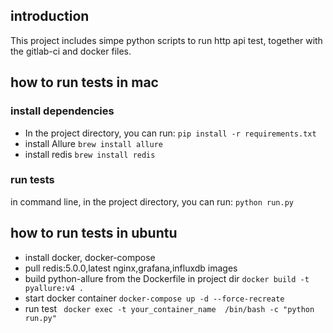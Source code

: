## introduction
This project includes simpe python scripts to run http api test, together with the gitlab-ci and docker files. 
## how to run tests in mac

### install dependencies
- In the project directory, you can run:
  `pip install -r requirements.txt`
- install Allure
  `brew install allure`
- install redis
  `brew install redis`  
 ### run tests
in command line, in the project directory, you can run:
  `python run.py`

## how to run tests in ubuntu
- install docker, docker-compose
- pull redis:5.0.0,latest nginx,grafana,influxdb images
- build python-allure from the Dockerfile in project dir
`docker build -t pyallure:v4 .`
- start docker container
`docker-compose up -d --force-recreate`
- run test
` docker exec -t your_container_name  /bin/bash -c "python run.py"`